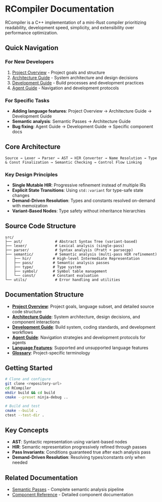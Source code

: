 # RCompiler Documentation

RCompiler is a C++ implementation of a mini-Rust compiler prioritizing readability, development speed, simplicity, and extensibility over performance optimization.

## Quick Navigation

### For New Developers
1. [Project Overview](./project-overview.md) - Project goals and structure
2. [Architecture Guide](./architecture.md) - System architecture and design decisions
3. [Development Guide](./development.md) - Build processes and development practices
4. [Agent Guide](./agent-guide.md) - Navigation and development protocols

### For Specific Tasks
- **Adding language features**: Project Overview → Architecture Guide → Development Guide
- **Semantic analysis**: Semantic Passes → Architecture Guide
- **Bug fixing**: Agent Guide → Development Guide → Specific component docs

## Core Architecture

```
Source → Lexer → Parser → AST → HIR Converter → Name Resolution → Type & Const Finalization → Semantic Checking → Control Flow Linking
```

### Key Design Principles
- **Single Mutable HIR**: Progressive refinement instead of multiple IRs
- **Explicit State Transitions**: Using `std::variant` for type-safe state changes
- **Demand-Driven Resolution**: Types and constants resolved on-demand with memoization
- **Variant-Based Nodes**: Type safety without inheritance hierarchies

## Source Code Structure

```
src/
├── ast/               # Abstract Syntax Tree (variant-based)
├── lexer/             # Lexical analysis (single-pass)
├── parser/            # Syntax analysis (Pratt + parsecpp)
├── semantic/          # Semantic analysis (multi-pass HIR refinement)
│   ├── hir/          # High-level Intermediate Representation
│   ├── pass/         # Semantic analysis passes
│   ├── type/         # Type system
│   ├── symbol/       # Symbol table management
│   └── const/        # Constant evaluation
└── utils/             # Error handling and utilities
```

## Documentation Structure

- **[Project Overview](./project-overview.md)**: Project goals, language subset, and detailed source code structure
- **[Architecture Guide](./architecture.md)**: System architecture, design decisions, and component interactions
- **[Development Guide](./development.md)**: Build system, coding standards, and development workflows
- **[Agent Guide](./agent-guide.md)**: Navigation strategies and development protocols for agents
- **[Language Features](./language-features.md)**: Supported and unsupported language features
- **[Glossary](./glossary.md)**: Project-specific terminology

## Getting Started

```bash
# Clone and configure
git clone <repository-url>
cd RCompiler
mkdir build && cd build
cmake --preset ninja-debug ..

# Build and test
cmake --build .
ctest --test-dir .
```

## Key Concepts

- **AST**: Syntactic representation using variant-based nodes
- **HIR**: Semantic representation progressively refined through passes
- **Pass Invariants**: Conditions guaranteed true after each analysis pass
- **Demand-Driven Resolution**: Resolving types/constants only when needed

## Related Documentation

- [Semantic Passes](./semantic/passes/README.md) - Complete semantic analysis pipeline
- [Component Reference](./component-cross-reference.md) - Detailed component documentation